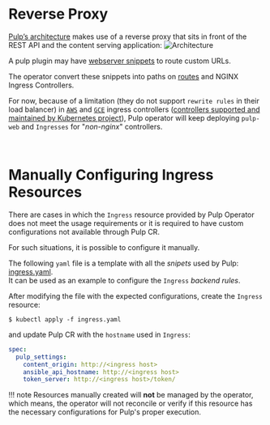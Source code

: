 # Reverse Proxy

[Pulp’s architecture](https://docs.pulpproject.org/pulpcore/components.html) makes use of a reverse proxy that sits in front of the REST API and the content serving application:
![Architecture](https://docs.pulpproject.org/pulpcore/_images/architecture.png "Pulp’s architecture")

A pulp plugin may have [webserver snippets](https://docs.pulpproject.org/pulpcore/plugins/plugin-writer/concepts/index.html#configuring-reverse-proxy-with-custom-urls) to route custom URLs.

The operator convert these snippets into paths on [routes](https://docs.pulpproject.org/pulp_operator/configuring/routes/) and NGINX Ingress Controllers.

For now, because of a limitation (they do not support `rewrite rules` in their load balancer) in [`AWS`](https://github.com/kubernetes-sigs/aws-load-balancer-controller/issues/835) and [`GCE`](https://github.com/kubernetes/ingress-gce/issues/109) ingress controllers ([controllers supported and maintained by Kubernetes project](https://kubernetes.io/docs/concepts/services-networking/ingress-controllers/)), Pulp operator will keep deploying `pulp-web` and `Ingresses` for "*non-nginx*" controllers.

<br/>

# Manually Configuring Ingress Resources

There are cases in which the `Ingress` resource provided by Pulp Operator does not meet the usage requirements or it is required to have custom configurations not available through Pulp CR.

For such situations, it is possible to configure it manually.

The following `yaml` file is a template with all the *snipets* used by Pulp: [ingress.yaml](../../ingress.yaml).  
It can be used as an example to configure the `Ingress` *backend rules*.

After modifying the file with the expected configurations, create the `Ingress` resource:
```
$ kubectl apply -f ingress.yaml
```

and update Pulp CR with the `hostname` used in `Ingress`:
```yaml
spec:
  pulp_settings:
    content_origin: http://<ingress host>
    ansible_api_hostname: http://<ingress host>
    token_server: http://<ingress host>/token/
```

!!! note
    Resources manually created will **not** be managed by the operator, which means,
    the operator will not reconcile or verify if this resource has the necessary configurations for
    Pulp's proper execution.
